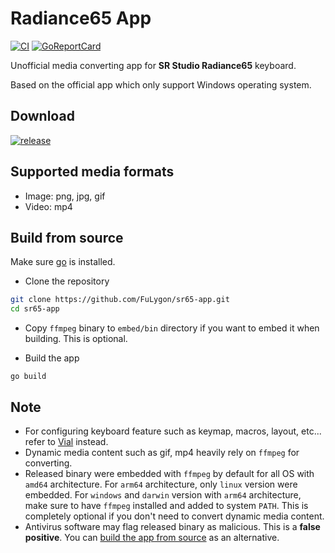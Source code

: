 # Radiance65 App

[![CI](https://github.com/FuLygon/sr65-app/actions/workflows/ci.yaml/badge.svg?branch=main)](https://github.com/FuLygon/sr65-app/actions/workflows/ci.yaml)
[![GoReportCard](https://goreportcard.com/badge/github.com/FuLygon/sr65-app)](https://goreportcard.com/report/github.com/FuLygon/sr65-app)

Unofficial media converting app for **SR Studio Radiance65** keyboard. 

Based on the official app which only support Windows operating system.

## Download

[![release](https://img.shields.io/github/release/FuLygon/sr65-app.svg?style=flat)](https://github.com/FuLygon/sr65-app/releases)

## Supported media formats
- Image: png, jpg, gif
- Video: mp4

## Build from source
Make sure [go](https://go.dev) is installed.

- Clone the repository
```bash
git clone https://github.com/FuLygon/sr65-app.git
cd sr65-app
```

- Copy `ffmpeg` binary to `embed/bin` directory if you want to embed it when building. This is optional.

- Build the app
```shell
go build
```

## Note
- For configuring keyboard feature such as keymap, macros, layout, etc... refer to [Vial](https://get.vial.today) instead.
- Dynamic media content such as gif, mp4 heavily rely on `ffmpeg` for converting.
- Released binary were embedded with `ffmpeg` by default for all OS with `amd64` architecture. For `arm64` architecture, only `linux` version were embedded. For `windows` and `darwin` version with `arm64` architecture, make sure to have `ffmpeg` installed and added to system `PATH`. This is completely optional if you don't need to convert dynamic media content.
- Antivirus software may flag released binary as malicious. This is a **false positive**. You can [build the app from source](#build-from-source) as an alternative.